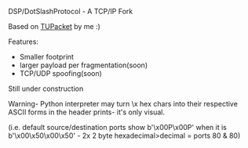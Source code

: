 DSP/DotSlashProtocol - A TCP/IP Fork

Based on [TUPacket](https://github.com/dotslashCosmic/TUPacket) by me :)

Features: 
- Smaller footprint
- larger payload per fragmentation(soon)
- TCP/UDP spoofing(soon)

Still under construction

Warning- Python interpreter may turn \x hex chars into their respective ASCII forms in the header prints- it's only visual.

(i.e. default source/destination ports show b'\x00P\x00P' when it is b'\x00\x50\x00\x50' - 2x 2 byte hexadecimal>decimal = ports 80 & 80)

